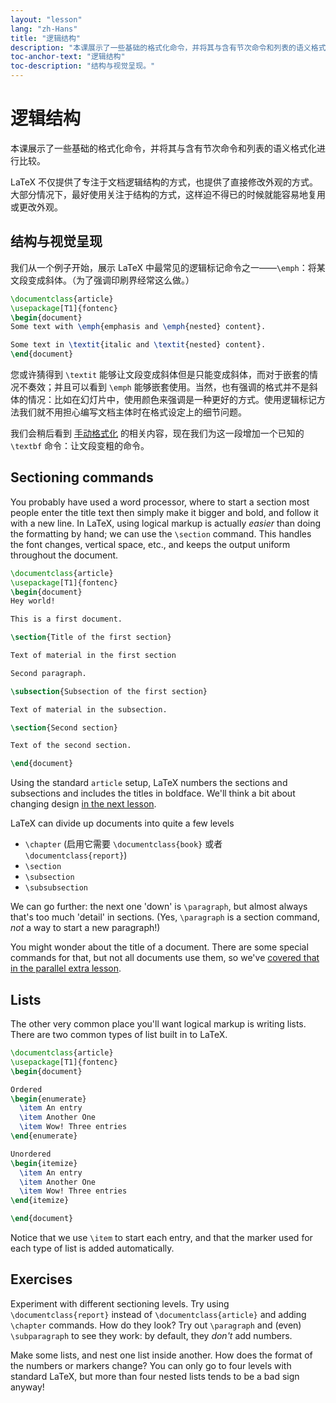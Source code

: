 ```yaml
---
layout: "lesson"
lang: "zh-Hans"
title: "逻辑结构"
description: "本课展示了一些基础的格式化命令，并将其与含有节次命令和列表的语义格式化进行比较。"
toc-anchor-text: "逻辑结构"
toc-description: "结构与视觉呈现。"
---
```


# 逻辑结构

<span
  class="summary">本课展示了一些基础的格式化命令，并将其与含有节次命令和列表的语义格式化进行比较。</span>

LaTeX 不仅提供了专注于文档逻辑结构的方式，也提供了直接修改外观的方式。大部分情况下，最好使用关注于结构的方式，这样迫不得已的时候就能容易地复用或更改外观。

## 结构与视觉呈现

我们从一个例子开始，展示 LaTeX 中最常见的逻辑标记命令之一——`\emph`：将某文段变成斜体。（为了强调印刷界经常这么做。）

```latex
\documentclass{article}
\usepackage[T1]{fontenc}
\begin{document}
Some text with \emph{emphasis and \emph{nested} content}.

Some text in \textit{italic and \textit{nested} content}.
\end{document}
```

您或许猜得到 `\textit` 能够让文段变成斜体但是只能变成斜体，而对于嵌套的情况不奏效；并且可以看到 `\emph` 能够嵌套使用。当然，也有强调的格式并不是斜体的情况：比如在幻灯片中，使用颜色来强调是一种更好的方式。使用逻辑标记方法我们就不用担心编写文档主体时在格式设定上的细节问题。

我们会稍后看到 [手动格式化](lesson-11) 的相关内容，现在我们为这一段增加一个已知的 `\textbf` 命令：让文段变粗的命令。

## Sectioning commands

You probably have used a word processor, where  to start a section most people
enter the title text then simply make it bigger and bold, and follow it with a
new line. In LaTeX, using logical markup is actually _easier_ than doing the
formatting by hand; we can use the `\section` command. This handles the font
changes, vertical space, etc., and keeps the output uniform throughout the
document.

```latex
\documentclass{article}
\usepackage[T1]{fontenc}
\begin{document}
Hey world!

This is a first document.

\section{Title of the first section}

Text of material in the first section

Second paragraph.

\subsection{Subsection of the first section}

Text of material in the subsection.

\section{Second section}

Text of the second section.

\end{document}
```

Using the standard `article` setup, LaTeX numbers the sections and subsections
and includes the titles in boldface. We'll think a bit about changing design [in
the next lesson](lesson-05).

LaTeX can divide up documents into quite a few levels

- `\chapter` (启用它需要 `\documentclass{book}` 或者
  `\documentclass{report}`)
- `\section`
- `\subsection`
- `\subsubsection`

We can go further: the next one 'down' is `\paragraph`, but almost always that's
too much 'detail' in sections. (Yes, `\paragraph` is a section command, _not_ a
way to start a new paragraph!)

You might wonder about the title of a document. There are some special
commands for that, but not all documents use them, so we've
[covered that in the parallel extra lesson](more-04).

## Lists

The other very common place you'll want logical markup is writing lists.
There are two common types of list built in to LaTeX.

```latex
\documentclass{article}
\usepackage[T1]{fontenc}
\begin{document}

Ordered
\begin{enumerate}
  \item An entry
  \item Another One
  \item Wow! Three entries
\end{enumerate}

Unordered
\begin{itemize}
  \item An entry
  \item Another One
  \item Wow! Three entries
\end{itemize}

\end{document}
```

Notice that we use `\item` to start each entry, and that the marker used  for
each type of list is added automatically.

## Exercises

Experiment with different sectioning levels. Try using `\documentclass{report}`
instead of `\documentclass{article}` and adding `\chapter` commands. How
do they look? Try out `\paragraph` and (even) `\subparagraph` to see they work:
by default, they _don't_ add numbers.

Make some lists, and nest one list inside another. How does the format of the
numbers or markers change? You can only go to four levels with standard LaTeX,
but more than four nested lists tends to be a bad sign anyway!
